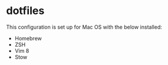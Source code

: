 # dotfiles

This configuration is set up for Mac OS with the below installed:

* Homebrew
* ZSH
* Vim 8
* Stow
